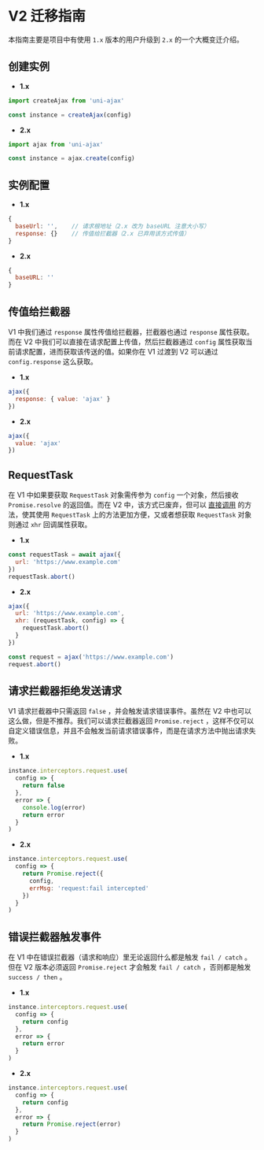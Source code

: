 # V2 迁移指南

本指南主要是项目中有使用 `1.x` 版本的用户升级到 `2.x` 的一个大概变迁介绍。

## 创建实例

- **1.x**

```Javascript
import createAjax from 'uni-ajax'

const instance = createAjax(config)
```

- **2.x**

```Javascript
import ajax from 'uni-ajax'

const instance = ajax.create(config)
```

## 实例配置

- **1.x**

```Javascript
{
  baseUrl: '',    // 请求根地址（2.x 改为 baseURL 注意大小写）
  response: {}    // 传值给拦截器（2.x 已弃用该方式传值）
}
```

- **2.x**

```Javascript
{
  baseURL: ''
}
```

## 传值给拦截器

V1 中我们通过 `response` 属性传值给拦截器，拦截器也通过 `response` 属性获取。而在 V2 中我们可以直接在请求配置上传值，然后拦截器通过 `config` 属性获取当前请求配置，进而获取该传送的值。如果你在 V1 过渡到 V2 可以通过 `config.response` 这么获取。

- **1.x**

```Javascript
ajax({
  response: { value: 'ajax' }
})
```

- **2.x**

```Javascript
ajax({
  value: 'ajax'
})
```

## RequestTask

<!-- 在 V1 中如果要获取 `RequestTask` 对象需传参为 `config` 一个对象，然后接收 `Promise.resolve` 的返回值。而在 V2 中，该参数至少传入 `success / fail / complete` 参数中的一个，这点是为了契合 `uni.request` 获取 `RequestTask` 方式一致。但是在 `2.1.0` 版本中加入了 [直接调用](/usage/request-task.html) 的方法，使其使用 `RequestTask` 上的方法更加方便。 -->

在 V1 中如果要获取 `RequestTask` 对象需传参为 `config` 一个对象，然后接收 `Promise.resolve` 的返回值。而在 V2 中，该方式已废弃，但可以 [直接调用](/usage/request-task.html) 的方法，使其使用 `RequestTask` 上的方法更加方便，又或者想获取 `RequestTask` 对象则通过 `xhr` 回调属性获取。

- **1.x**

```JavaScript
const requestTask = await ajax({
  url: 'https://www.example.com'
})
requestTask.abort()
```

- **2.x**

```JavaScript
ajax({
  url: 'https://www.example.com',
  xhr: (requestTask, config) => {
    requestTask.abort()
  }
})

const request = ajax('https://www.example.com')
request.abort()
```

## 请求拦截器拒绝发送请求

V1 请求拦截器中只需返回 `false` ，并会触发请求错误事件。虽然在 V2 中也可以这么做，但是不推荐。我们可以请求拦截器返回 `Promise.reject` ，这样不仅可以自定义错误信息，并且不会触发当前请求错误事件，而是在请求方法中抛出请求失败。

- **1.x**

```JavaScript
instance.interceptors.request.use(
  config => {
    return false
  },
  error => {
    console.log(error)
    return error
  }
)
```

- **2.x**

```JavaScript
instance.interceptors.request.use(
  config => {
    return Promise.reject({
      config,
      errMsg: 'request:fail intercepted'
    })
  }
)
```

## 错误拦截器触发事件

在 V1 中在错误拦截器（请求和响应）里无论返回什么都是触发 `fail / catch` 。但在 V2 版本必须返回 `Promise.reject` 才会触发 `fail / catch` ，否则都是触发 `success / then` 。

- **1.x**

```JavaScript
instance.interceptors.request.use(
  config => {
    return config
  },
  error => {
    return error
  }
)
```

- **2.x**

```JavaScript
instance.interceptors.request.use(
  config => {
    return config
  },
  error => {
    return Promise.reject(error)
  }
)
```
